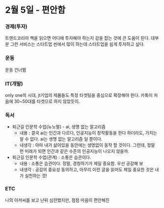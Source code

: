 # 2월 5일 - 편안함

### 경제\(투자\)

 트렌드코리아 책을 읽으면 어디에 투자해야 하는지 감을 잡는 것에 큰 도움이 된다. 대부분 그런 서비스는 스타트업 씬에서 많이 하는데 스타트업을 쉽게 투자하고 싶다.

### 운동

 운동 건너뜀

### IT\(개발\)

only one의 시대, jt기업의 제품들도 특정 타겟팅을 중심으로 확장해야 한다. 카톡이 처음에 30~50대를 타겟으로 하지 않았듯이.

### 독서

* 퇴근길 인문학 수업\(뉴노멀\) - ai, 생명 없는 알고리즘
  * 내용 : 결국 ai는 인간과 다르다, 인공지능이 창작활동을 한다 하더라도, 가치는 알 수 없다. ai는 생명 없는 알고리즘 일 뿐이다.
  * 내생각 : 아마 내가 삻아있을 동안에는 생명없이 동작 할 것이다. 그런데, 정말 먼 미래가 되면 인간과 같은 수준의 인공지능이 나오지 않을까.
* 퇴근길 인문학 수업\(관계\) : 소통은 습관이다.
  * 내용 : 소통은 습관이다. 정말, 경청하기가 제일 중요함. 우선 공감해 보
  * 내생각 : 공감의 중요성 동의하고, 아무리 이런 글을 읽어도 제일 중요한 것은 내가 실천하는 것!

### ETC

나의 아저씨를 보고 난뒤 심란했지만, 점점 마음이 편안해진  

